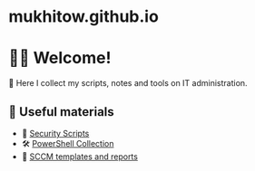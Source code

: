 # mukhitow.github.io

# 👨‍💻 Welcome!

📂 Here I collect my scripts, notes and tools on IT administration.

## 📜 Useful materials

- 🔐 [Security Scripts](./security/)
- 🛠️ [PowerShell Collection](./Powershell/PCName_to_collection.PS1)
- 🧠 [SCCM templates and reports](./sccm/)

